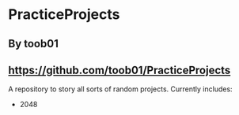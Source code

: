 # PracticeProjects
## By toob01
## https://github.com/toob01/PracticeProjects

A repository to story all sorts of random projects.
Currently includes:

- 2048
